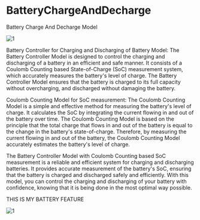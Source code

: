 # BatteryChargeAndDecharge
Battery Charge And Decharge Model



![1](https://user-images.githubusercontent.com/82896678/222573848-c0a64041-fe40-4d34-a7a8-8077ee9480ab.png)


Battery Controller for Charging and Discharging of Battery Model:
The Battery Controller Model is designed to control the charging and discharging of a battery in an efficient and safe manner. It consists of a Coulomb Counting based State-of-Charge (SoC) measurement system, which accurately measures the battery's level of charge. The Battery Controller Model ensures that the battery is charged to its full capacity without overcharging, and discharged without damaging the battery.

Coulomb Counting Model for SoC measurement:
The Coulomb Counting Model is a simple and effective method for measuring the battery's level of charge. It calculates the SoC by integrating the current flowing in and out of the battery over time. The Coulomb Counting Model is based on the principle that the total charge that flows in and out of the battery is equal to the change in the battery's state-of-charge. Therefore, by measuring the current flowing in and out of the battery, the Coulomb Counting Model accurately estimates the battery's level of charge.

The Battery Controller Model with Coulomb Counting based SoC measurement is a reliable and efficient system for charging and discharging batteries. It provides accurate measurement of the battery's SoC, ensuring that the battery is charged and discharged safely and efficiently. With this model, you can control the charging and discharging of your battery with confidence, knowing that it is being done in the most optimal way possible.


THIS IS MY BATTERY FEATURE
                                                                                                                
![1](https://user-images.githubusercontent.com/82896678/222574584-f817e66a-2520-4fc2-9b88-500fdc6e4b89.png) 
